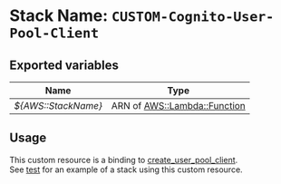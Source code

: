 # Stack Name: `CUSTOM-Cognito-User-Pool-Client`

## Exported variables

|  Name                  | Type |
| ---------------------- | ---- |
| *${AWS::StackName}*    | ARN of [AWS::Lambda::Function](https://docs.aws.amazon.com/AWSCloudFormation/latest/UserGuide/aws-resource-lambda-function.html) |

## Usage

This custom resource is a binding to [create_user_pool_client](https://boto3.readthedocs.io/en/latest/reference/services/cognito-idp.html#CognitoIdentityProvider.Client.create_user_pool_client).</br>
See [test](test/) for an example of a stack using this custom resource.
